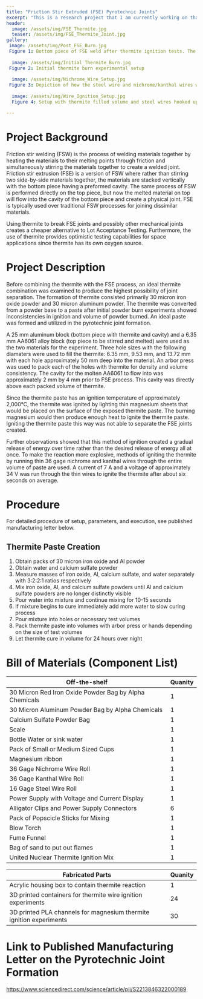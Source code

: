 ```yaml
---
title: "Friction Stir Extruded (FSE) Pyrotechnic Joints"
excerpt: "This is a research project that I am currently working on that examines the use of thermite to separate FSE joints of dissimilar materials."
header:
  image: /assets/img/FSE_Thermite.jpg
  teaser: /assets/img/FSE_Thermite_Joint.jpg
gallery:
 image: /assets/img/Post_FSE_Burn.jpg
 Figure 1: Bottom piece of FSE weld after thermite ignition tests. The top Aluminum plate was removed manually.
 
  image: /assets/img/Initial_Thermite_Burn.jpg
 Figure 2: Initial thermite burn experimental setup
 
  image: /assets/img/Nichrome_Wire_Setup.jpg
 Figure 3: Depiction of how the steel wire and nichrome/kanthal wires were placed in the 3D printed test volume
 
  image: /assets/img/Wire_Ignition_Setup.jpg
  Figure 4: Setup with thermite filled volume and steel wires hooked up to outside power supply via alligator clips

---
```

# Project Background 

Friction stir welding (FSW) is the process of welding materials together by heating the materials to their melting points through friction and simultaneously stirring the materials together to create a welded joint. Friction stir extrusion (FSE) is a version of FSW where rather than stirring two side-by-side materials together, the materials are stacked vertically with the bottom piece having a preformed cavity. The same process of FSW is performed directly on the top piece, but now the melted material on top will flow into the cavity of the bottom piece and create a physical joint. FSE is typically used over traditional FSW processes for joining dissimilar materials.

Using thermite to break FSE joints and possibly other mechanical joints creates a cheaper alternative to Lot Acceptance Testing. Furthermore, the use of thermite provides optimistic testing capabilities for space applications since thermite has its own oxygen source.

# Project Description


Before combining the thermite with the FSE process, an ideal thermite combination was examined to produce the highest possibility of joint separation. The formation of thermite consisted primarily 30 micron iron oxide powder and 30 micron aluminum powder. The thermite was converted from a powder base to a paste after initial powder burn experiments showed inconsistencies in ignition and volume of powder burned. An ideal paste was formed and utilized in the pyrotechnic joint formation. 

A 25 mm aluminum block (bottom piece with thermite and cavity) and a 6.35 mm AA6061 alloy block (top piece to be stirred and melted) were used as the two materials for the experiment. Three hole sizes with the following diamaters were used to fill the thermite: 6.35 mm, 9.53 mm, and 13.72 mm with each hole approximately 50 mm deep into the material. An arbor press was used to pack each of the holes with thermite for density and volume consistency. The cavity for the molten AA6061 to flow into was approximately 2 mm by 4 mm prior to FSE process. This cavity was directly above each packed volume of thermite.

Since the thermite paste has an ignition temperature of approximately 2,000°C, the thermite was ignited by lighting thin magnesium sheets that would be placed on the surface of the exposed thermite paste. The burning magnesium would then produce enough heat to ignite the thermite paste. Igniting the thermite paste this way was not able to separate the FSE joints created.

Further observations showed that this method of ignition created a gradual release of energy over time rather than the desired release of energy all at once. To make the reaction more explosive, methods of igniting the thermite by running thin 36 gage nichrome and kanthal wires through the entire volume of paste are used. A current of 7 A and a voltage of approximately 34 V was run through the thin wires to ignite the thermite after about six seconds on average. 

# Procedure

For detailed procedure of setup, parameters, and execution, see published manufacturing letter below.

## Thermite Paste Creation
1. Obtain packs of 30 micron iron oxide and Al powder
2. Obtain water and calcium sulfate powder
3. Measure masses of iron oxide, Al, calcium sulfate, and water separately with 3:2:2:1 ratios respectively
4. Mix iron oxide, Al, and calcium sulfate powders until Al and calcium sulfate powders are no longer distinctly visible
5. Pour water into mixture and continue mixing for 10-15 seconds
6. If mixture begins to cure immediately add more water to slow curing process
7. Pour mixture into holes or necessary test volumes
8. Pack thermite paste into volumes with arbor press or hands depending on the size of test volumes
9. Let thermite cure in volume for 24 hours over night


# Bill of Materials (Component List)

| Off-the-shelf  | Quanity |
| ------------- | ------------- |
| 30 Micron Red Iron Oxide Powder Bag by Alpha Chemicals  | 1 |
| 30 Micron Aluminum Powder Bag by Alpha Chemicals | 1  |
| Calcium Sulfate Powder Bag  | 1  |
| Scale  | 1  |
| Bottle Water or sink water | 1  |
| Pack of Small or Medium Sized Cups  | 1  |
| Magnesium ribbon  | 1  |
| 36 Gage Nichrome Wire Roll  | 1  |
| 36 Gage Kanthal Wire Roll  | 1  |
| 16 Gage Steel Wire Roll  | 1 |
| Power Supply with Voltage and Current Display  | 1  |
| Alligator Clips and Power Supply Connectors  | 6  |
| Pack of Popscicle Sticks for Mixing | 1  |
| Blow Torch  | 1  |
| Fume Funnel | 1 |
| Bag of sand to put out flames | 1 |
| United Nuclear Thermite Ignition Mix  | 1 |

| Fabricated Parts  | Quanity |
| ------------- | ------------- |
| Acrylic housing box to contain thermite reaction  | 1 |
| 3D printed containers for thermite wire ignition experiments  | 24 |
| 3D printed PLA channels for magnesium thermite ignition experiments  | 30|


# Link to Published Manufacturing Letter on the Pyrotechnic Joint Formation

https://www.sciencedirect.com/science/article/pii/S2213846322000189
